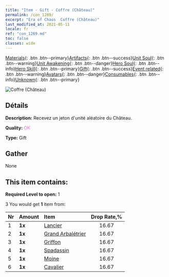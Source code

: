 ```yaml
---
title: "Item - Gift - Coffre (Château)"
permalink: /con_1269/
excerpt: "Era of Chaos  Coffre (Château)"
last_modified_at: 2021-05-11
locale: fr
ref: "con_1269.md"
toc: false
classes: wide
---
```

 [Materials](/ItemsFR/){: .btn .btn--primary}[Artifacts](/ItemsFR/Artifacts/){: .btn .btn--success}[Unit Soul](/ItemsFR/UnitSoul/){: .btn .btn--warning}[Unit Awakening](/ItemsFR/UnitAwakening/){: .btn .btn--danger}[Hero Soul](/ItemsFR/HeroSoul/){: .btn .btn--info}[Hero Skill](/ItemsFR/HeroSkill/){: .btn .btn--primary}[Gift](/ItemsFR/Gift/){: .btn .btn--success}[Event related](/ItemsFR/Events/){: .btn .btn--warning}[Avatars](/ItemsFR/Avatars/){: .btn .btn--danger}[Consumables](/ItemsFR/Consumables/){: .btn .btn--info}[Unknown](/ItemsFR/Unknown/){: .btn .btn--primary}

 ![Coffre (Château)](/images/t/i_904001.png)

## Détails
 **Description:** Recevez un jeton d'unité aléatoire du Château.

 **Quality:** <span style="color: #DA70D6">OK</span>

 **Type:** Gift

## Gather

  None

## This item contains:

 **Required Level to open:** 1

 3 You would get **1** item  from:

  | Nr | Amount |     Item    | Drop Rate,% |
  |:---|:-------|:------------|:---------:|
  | 1 |  **1x** | [Lancier](/ItemsFR/unt_190/) | 16.67 | 
  | 2 |  **1x** | [Grand Arbalétrier](/ItemsFR/unt_191/) | 16.67 | 
  | 3 |  **1x** | [Griffon](/ItemsFR/unt_192/) | 16.67 | 
  | 4 |  **1x** | [Spadassin](/ItemsFR/unt_193/) | 16.67 | 
  | 5 |  **1x** | [Moine](/ItemsFR/unt_194/) | 16.67 | 
  | 6 |  **1x** | [Cavalier ](/ItemsFR/unt_195/) | 16.67 | 
